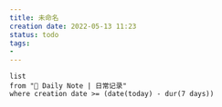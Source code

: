 ```yaml
---
title: 未命名
creation date: 2022-05-13 11:23 
status: todo
tags:
- 
---
```

```dataview
list 
from "📜 Daily Note | 日常记录" 
where creation date >= (date(today) - dur(7 days))
```
